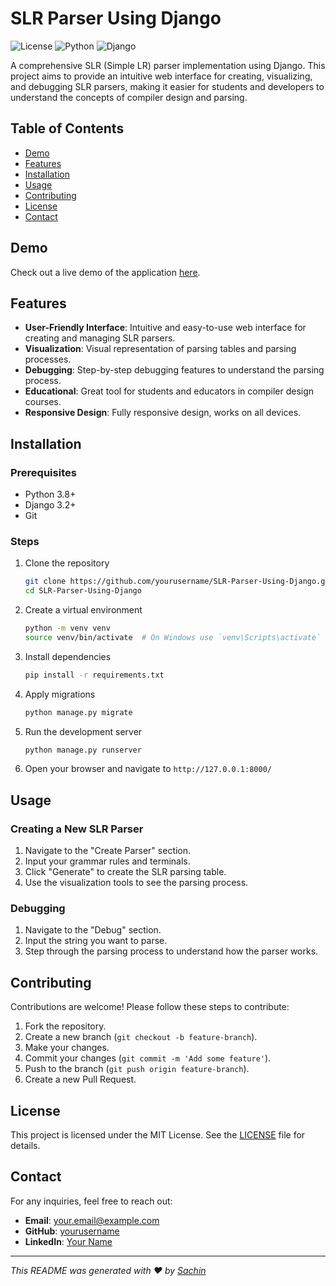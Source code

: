 # SLR Parser Using Django

![License](https://img.shields.io/badge/license-MIT-blue.svg)
![Python](https://img.shields.io/badge/python-3.8%2B-blue.svg)
![Django](https://img.shields.io/badge/django-3.2%2B-blue.svg)

A comprehensive SLR (Simple LR) parser implementation using Django. This project aims to provide an intuitive web interface for creating, visualizing, and debugging SLR parsers, making it easier for students and developers to understand the concepts of compiler design and parsing.

## Table of Contents

- [Demo](#demo)
- [Features](#features)
- [Installation](#installation)
- [Usage](#usage)
- [Contributing](#contributing)
- [License](#license)
- [Contact](#contact)

## Demo

Check out a live demo of the application [here](#).

## Features

- **User-Friendly Interface**: Intuitive and easy-to-use web interface for creating and managing SLR parsers.
- **Visualization**: Visual representation of parsing tables and parsing processes.
- **Debugging**: Step-by-step debugging features to understand the parsing process.
- **Educational**: Great tool for students and educators in compiler design courses.
- **Responsive Design**: Fully responsive design, works on all devices.

## Installation

### Prerequisites

- Python 3.8+
- Django 3.2+
- Git

### Steps

1. Clone the repository
    ```bash
    git clone https://github.com/yourusername/SLR-Parser-Using-Django.git
    cd SLR-Parser-Using-Django
    ```

2. Create a virtual environment
    ```bash
    python -m venv venv
    source venv/bin/activate  # On Windows use `venv\Scripts\activate`
    ```

3. Install dependencies
    ```bash
    pip install -r requirements.txt
    ```

4. Apply migrations
    ```bash
    python manage.py migrate
    ```

5. Run the development server
    ```bash
    python manage.py runserver
    ```

6. Open your browser and navigate to `http://127.0.0.1:8000/`

## Usage

### Creating a New SLR Parser

1. Navigate to the "Create Parser" section.
2. Input your grammar rules and terminals.
3. Click "Generate" to create the SLR parsing table.
4. Use the visualization tools to see the parsing process.

### Debugging

1. Navigate to the "Debug" section.
2. Input the string you want to parse.
3. Step through the parsing process to understand how the parser works.

## Contributing

Contributions are welcome! Please follow these steps to contribute:

1. Fork the repository.
2. Create a new branch (`git checkout -b feature-branch`).
3. Make your changes.
4. Commit your changes (`git commit -m 'Add some feature'`).
5. Push to the branch (`git push origin feature-branch`).
6. Create a new Pull Request.

## License

This project is licensed under the MIT License. See the [LICENSE](LICENSE) file for details.

## Contact

For any inquiries, feel free to reach out:

- **Email**: your.email@example.com
- **GitHub**: [yourusername](https://github.com/yourusername)
- **LinkedIn**: [Your Name](https://linkedin.com/in/yourprofile)

---

_This README was generated with ❤️ by [Sachin](https://github.com/Sachin24063)_
